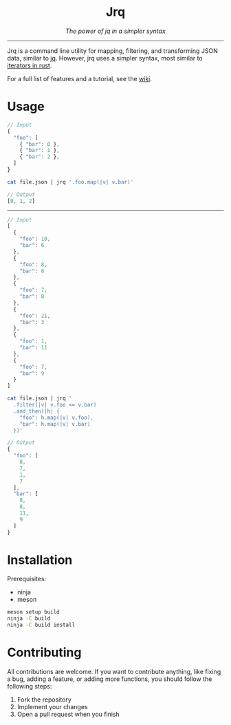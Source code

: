 <div align="center">
  <h1>Jrq</h1>
  <i>The power of jq in a simpler syntax</i>
</div>

---

Jrq is a command line utility for mapping, filtering, and transforming JSON
data, similar to [jq](https://jqlang.org/). However, jrq uses a simpler syntax,
most similar to [iterators in rust](https://doc.rust-lang.org/rust-by-example/trait/iter.html).

For a full list of features and a tutorial, see the [wiki](https://github.com/Fejiberglibstein/jrq/wiki).

# Usage

```js
// Input
{
  "foo": [
    { "bar": 0 },
    { "bar": 1 },
    { "bar": 2 },
  ]
}
```

```bash
cat file.json | jrq '.foo.map(|v| v.bar)'
```

```js
// Output
[0, 1, 2]
```

---

```js
// Input
[
  {
    "foo": 10,
    "bar": 6                
  },                        
  {                            
    "foo": 8,
    "bar": 8
  },
  {
    "foo": 7,
    "bar": 8
  },
  {
    "foo": 21,
    "bar": 3
  },
  {
    "foo": 1,
    "bar": 11
  },
  {
    "foo": 7,
    "bar": 9
  }
]
```

```bash
cat file.json | jrq '
  .filter(|v| v.foo <= v.bar)
  .and_then(|h| {
    "foo": h.map(|v| v.foo),
    "bar": h.map(|v| v.bar)
  })'

```

```js
// Output
{
  "foo": [
    8, 
    7, 
    1, 
    7
  ], 
  "bar": [
    8, 
    8, 
    11, 
    9
  ]
}
```

# Installation

Prerequisites:
- ninja
- meson

```bash
meson setup build
ninja -C build
ninja -C build install
```


# Contributing

All contributions are welcome. If you want to contribute anything, like fixing a
bug, adding a feature, or adding more functions, you should follow the following
steps:

1. Fork the repository
2. Implement your changes
3. Open a pull request when you finish
